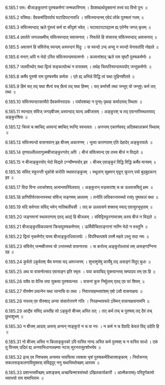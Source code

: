 6.185.1
रामः:
बीजाङ्कुराणां पुरुषकर्मणां जन्मकारिणाम् ।
दैवशब्दार्थयुक्तानां तत्त्वं वद विभो पुनः ॥


6.185.2
वसिष्ठः:
दैवकर्मादिपर्यायं घटादिघटनावधि ।
संवित्स्पन्दनम् एवेदं लोके पुरुषतां गतम् ॥


6.185.3
संवित्स्पन्दाद् ऋते पुंस्त्वं कर्म वा कीदृशं भवेत् ।
घटावटपटाद्यात्म ह्य् एतेनैव जगत् कृतम् ॥


6.185.4
प्रवर्तते जगल्लक्ष्मीस् संवित्स्पन्दात् सवासनात् ।
निवर्तते हि संसारस् संवित्स्पन्दाद् अवासनात् ॥


6.185.5
अवासनं हि संवित्तेस् स्पन्दम् अस्पन्दनं विदुः ।
स स्पन्दो ऽप्य् अप्सु न स्पन्दो येनावर्तादि नोह्यते ॥


6.185.6
मनाग् अपि न भेदो ऽस्ति संवित्स्पन्दमयात्मनोः ।
कल्पनांशाद् ऋते राम सृष्टौ पुरुषकर्मणोः ॥


6.185.7
जलवीच्योर् यथा द्वित्वं सङ्कल्पोत्थं न वास्तवम् ।
तथेह चित्परिस्पन्दरूपयोर् जन्तुकर्मणोः ॥


6.185.8
कर्मैव पुरुषो राम पुरुषस्यैव कर्मता ।
एते ह्य् अभिन्ने विद्धि त्वं यथा तुहिनशीतते ॥


6.185.9
हिमं यत् तद् यथा शैत्यं यच् छैत्यं तद् यथा हिमम् ।
यत् कर्मासौ तथा जन्तुर् यो जन्तुẖ कर्म तत् तथा ॥


6.185.10
संवित्स्पन्दरसस्यैते दैवकर्मनरादयः ।
पर्यायशब्दा न पुनḫ पृथक् कर्मादयस् स्थिताः ॥


6.185.11
स्पन्दात् संविज् जगद्बीजम् अस्पन्दाद् यात्य् अबीजताम् ।
अङ्कुरश् च तद् एवान्तस्स्थितत्वाद् अङ्कुरश्रियः ॥


6.185.12
चित्त्वं च क्वचिद् अस्पन्दं क्वचित् स्पन्दि स्वभावतः ।
अनन्तम् एकार्णववद् अदिक्कालक्रमं स्थितम् ॥


6.185.13
संवित्स्पन्दो वासनावान् इह बीजम् अकारणम् ।
भूत्वा कारणताम् एति देहादेर् अङ्कुरावलेः ॥


6.185.14
तृणवल्लीलतागुल्मबीजाङ्कुरगतेर् अपि ।
बीजं संवित्स्पन्द एव तस्य बीजं न विद्यते ॥


6.185.15
न बीजाङ्कुरयोर् भेदो विद्यते ऽग्न्यौष्ण्ययोर् इव ।
बीजम् एवाङ्कुरं विद्धि विद्धि कर्मैव मानवम् ॥


6.185.16
संवित् स्फुरन्ती भूकोशे करोति स्थावराङ्कुरम् ।
स्थूलान् सूक्ष्मान् मृदून् क्रूरान् पयो बुद्बुदकान् इव ॥


6.185.17
विदा विना धराकोशाद् अत्यन्तपरिपेलवात् ।
अङ्कुरान् वज्रसारांश् च क उल्लासयितुं क्षमः ॥


6.185.18
प्राणिवीर्यरसान्तस्स्था संविज् जङ्गमम् आततम् ।
तनोति लतिकान्तस्स्थो रसḫ पुष्पफलं यथा ॥


6.185.19
यदि सर्वगता संविद् भवेन् नातिबलीयसी ।
तत् क उल्लासने शक्तस् स्याद् एवासुरभूभृताम् ॥


6.185.20
जङ्गमानां स्थावराणाम् एतद् आद्यं हि बीजकम् ।
संविद्विस्फुरणामात्रम् अस्य बीजं न विद्यते ॥


6.185.21
बीजाङ्कुरविकल्पानां क्रियापुरुषकर्मणाम् ।
ऊर्मिवीचितरङ्गानां नाम्नि भेदो न वस्तुनि ॥


6.185.22
द्वित्वं नृकर्मणोर् यस्य बीजाङ्कुरधियात्तयोः ।
विपश्चित्पशवे तस्मै महते ऽस्तु सदा नमः ॥


6.185.23
संवित्तेर् जन्मबीजस्य यो ऽन्तस्स्थो वासनारसः ।
स करोत्य् अङ्कुरोल्लासं तम् असङ्गाग्निना दह ॥


6.185.24
कुर्वतो ऽकुर्वतश् चैव मनसा यद् अमज्जनम् ।
शुभाशुभेषु कार्येषु तद् असङ्गं विदुर् बुधाः ॥


6.185.25
अथ वा वासनोत्साद एवासङ्ग इति स्मृतः ।
यया कयाचिद् युक्त्यान्तस् सम्पादय तम् एव हि ॥


6.185.26
ययैव वा वेत्सि तया युक्त्या पुरुषयत्नतः ।
वासनां कुरु निर्मूलाम् एतद् एव परं शिवम् ॥


6.185.27
पौरुषेण प्रयत्नेन यथा जानासि वा तथा ।
निवारयाहम्भावांशम् एषो ऽसौ वासनाक्षयः ॥


6.185.28
नास्त्य् एव पौरुषाद् अन्या संसारोत्तरणे गतिः ।
निरहम्भावरूपे ऽस्मिन् वासनाक्षयनामनि ॥


6.185.29
आद्यैव संविद् अस्तीह सो ऽङ्कुरो बीजम् अस्ति तत् ।
तत् कर्म तच् च पुरुषस् तद् दैवं तच् छुभाशुभम् ॥


6.185.30
न बीजम् आदाव् अस्त्य् अन्यन् नाङ्कुरो न च वा नरः ।
न कर्म न च दैवादि केवलं विद् उदेति हि ॥


6.185.31
नो बीजम् अस्ति न किलाङ्कुरको ऽपि वास्ति नाप्य् अस्ति कर्म पुरुषश् च न वास्ति साधो ।
एकं तु वित्त्वम् उदितं ह्य् अनयाभिधानलक्ष्म्या नटस् सुरनरासुरशोभयेव ॥


6.185.32
इत्य् एव निश्चयम् अनामय भावयित्वा त्यक्त्वा भृशं पुरुषकर्मविचारशङ्काम् ।
निर्वासनस् सकलसङ्कलनाविमुक्तस् संविद्वपुर् ननु यथाभिमतेच्छम् आस्स्व ॥


6.185.33
प्रशान्तसर्वेच्छम् अशङ्कम् अच्छचिन्मात्रसंस्थो ऽखिलकार्यकारी ।
आत्मैकरामḫ परिपूर्णकामो भवाभयो राम शमाभिरामः ॥

